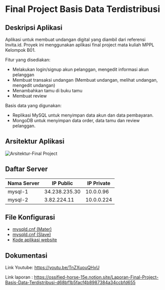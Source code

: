 # Final Project Basis Data Terdistribusi
## Deskripsi Aplikasi
Aplikasi untuk membuat undangan digital yang diambil dari referensi Invita.id. Proyek ini menggunakan aplikasi final project mata kuliah MPPL Kelompok B01.

Fitur yang disediakan:
- Melakukan login/signup akun pelanggan, mengedit informasi akun pelanggan
- Membuat transaksi undangan (Membuat undangan, melihat undangan, mengedit undangan)
- Menambahkan tamu di buku tamu
- Membuat review

Basis data yang digunakan:
- Replikasi MySQL untuk menyimpan data akun dan data pembayaran.
- MongoDB untuk menyimpan data order, data tamu dan review pelanggan.

## Arsitektur Aplikasi
![Arsitektur-Final Project](https://user-images.githubusercontent.com/68428942/146682641-b92c15ae-5163-4d0f-a968-fcafb070eb85.jpg)

## Daftar Server
| Nama Server | IP Public | IP Private |
| ------------| ----------| ---------- |
| mysql-1 | 34.238.235.30 | 10.0.0.96|
|mysql-2 | 3.82.224.11 | 10.0.0.224 |

## File Konfigurasi
- [mysqld.cnf (Mater)](https://github.com/rosaamalia/fp-bdt/blob/main/config/master.mysqld.cnf)
- [mysqld.cnf (Slave)](https://github.com/rosaamalia/fp-bdt/blob/main/config/slave.mysqld.conf)
- [Kode aplikasi website](https://github.com/rosaamalia/fp-bdt/tree/master)

## Dokumentasi
Link Youtube: https://youtu.be/TnZXuouQHxU

Link laporan : https://ossified-horse-15e.notion.site/Laporan-Final-Project-Basis-Data-Terdistribusi-d68bf1b5facf4b8987384a34ccbfd655
